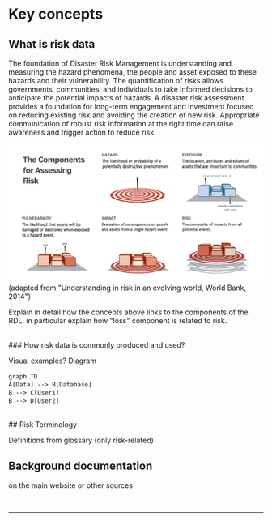 # Key concepts

## What is risk data

The foundation of Disaster Risk Management is understanding and measuring the hazard phenomena, the people and asset exposed to these hazards and their vulnerability. The quantification of risks allows governments, communities, and individuals to take informed decisions to anticipate the potential impacts of hazards.
A disaster risk assessment provides a foundation for long-term engagement and investment focused on reducing existing risk and avoiding the creation of new risk. Appropriate communication of robust risk information at the right time can raise awareness and trigger action to reduce risk. 

![Screenshot](img/risk_assessment.png)
(adapted from "Understanding in risk in an evolving world, World Bank, 2014")

Explain in detail how the concepts above links to the components of the RDL, in particular explain how "loss" component is related to risk.

<br>
### How risk data is commonly produced and used?

Visual examples?
Diagram

```mermaid
graph TD
A[Data] --> B[Database]
B --> C[User1]
B --> D[User2]
```

<br>
## Risk Terminology

Definitions from glossary (only risk-related)

## Background documentation

on the main website or other sources

<br><hr>